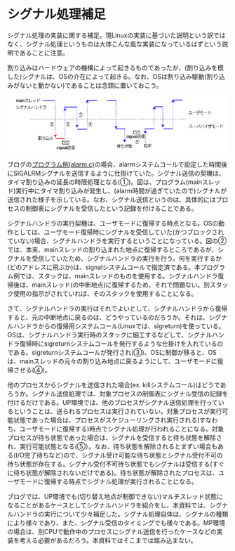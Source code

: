 # シグナル処理補足

シグナル処理の実装に関する補足。現Linuxの実装に基づいた説明という訳ではなく、シグナル処理というものは大体こんな風な実装になっているはずという説明であることに注意。

割り込みはハードウェアの機構によって起きるものであったが、(割り込みを模した)シグナルは、OSの介在によって起きる。なお、OSは割り込み駆動(割り込みがないと動かない)であることは念頭に置いておこう。

![スレッド切り替えの様子](https://github.com/oda-g/OS-blog/blob/main/blog-diag/signal-handle.png)

ブログの[プログラム例(alarm.c)](https://github.com/oda-g/OS-blog/tree/main/signal/alarm.c)の場合、alarmシステムコールで設定した時間後にSIGALRMシグナルを送信するように仕掛けていた。シグナル送信の契機は、タイマ割り込みの延長の時限処理となる(①)。図は、プログラム(mainスレッド)実行中にタイマ割り込みが発生し、(alarm時間が過ぎていたので)シグナルが送信された様子を示している。なお、シグナル送信というのは、具体的にはプロセスの制御表にシグナルを受信したという記録を付けることである。

シグナルハンドラの実行契機は、ユーザモードに復帰する時点となる。OSの動作としては、ユーザモード復帰時にシグナルを受信していた(かつブロックされていない)場合、シグナルハンドラを実行するということになっている。図の②では、本来、mainスレッドの割り込まれた地点に復帰するところであるが、シグナルを受信していたため、シグナルハンドラの実行を行う。何を実行するか(どのアドレスに飛ぶか)は、signalシステムコールで指定済である。本プログラム例では、スタックは、mainスレッドのものを使用する。シグナルハンドラ復帰後は、mainスレッド(の中断地点)に復帰するため、それで問題ない。別スタック使用の指示がされていれば、そのスタックを使用することになる。

さて、シグナルハンドラの実行はそれでよいとして、シグナルハンドラから復帰すると、元の中断地点に戻るのは、どうやっているのだろうか。それは、シグナルハンドラからの復帰用システムコール(Linuxでは、sigreturn)を使っている。OSは、シグナルハンドラ実行時のスタックに細工するなどして、シグナルハンドラ復帰時にsigreturnシステムコールを発行するような仕掛けを入れているのである。sigreturnシステムコールが発行され(③)、OSに制御が移ると、OSは、mainスレッドの元々の割り込み地点に戻るようにして、ユーザモードに復帰させる(④)。

他のプロセスからシグナルを送信された場合(ex. killシステムコール)はどうであろうか。シグナル送信処理では、対象プロセスの制御表にシグナル受信の記録を付けるだけである。UP環境では、他のプロセスがシグナル送信処理を行っているということは、送られるプロセスは実行されていない。対象プロセスが実行可能状態であった場合は、プロセスがスケジューリングされ実行される(すなわち、ユーザモードに復帰する)時点でシグナル処理が行われることになる。対象プロセスが待ち状態であった場合は、シグナルを受信すると待ち状態を解除され、実行可能状態となる(⑤）。なお、待ち状態を解除されるとまずい場合もある(I/O完了待ちなど)ので、シグナル受け可能な待ち状態とシグナル受付不可の待ち状態が存在する。シグナル受付不可待ち状態でもシグナルは受信する(すぐに待ち状態が解除されないだけである)。待ち状態が解除されたプロセスは、ユーザモードに復帰する時点でシグナル処理が実行されることになる。

ブログでは、UP環境でも(切り替え地点が制御できない)マルチスレッド状態になることがあるケースとしてシグナルハンドラを紹介をし、本資料では、シグナルハンドラの実行について少々補足した。シグナル処理自体は、シグナルの種類により様々であり、また、シグナル受信のタイミングでも様々である。MP環境の場合は、別CPUで動作中のプロセスにシグナル送信を行ったケースなどの実装を考える必要があるだろう。本資料ではそこまでは踏み込まない。